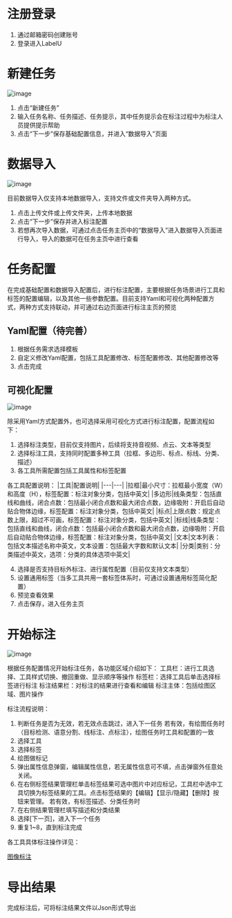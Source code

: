 # 注册登录

1. 通过邮箱密码创建账号
2. 登录进入LabelU

# 新建任务

![image](https://user-images.githubusercontent.com/25022954/208387913-9a4a8205-8dfc-423f-997d-5c6f277ec0eb.png)

1. 点击“新建任务”
2. 输入任务名称、任务描述、任务提示，其中任务提示会在标注过程中为标注人员提供提示帮助
3. 点击“下一步”保存基础配置信息，并进入“数据导入”页面

# 数据导入

![image](https://user-images.githubusercontent.com/25022954/208388040-79b49127-adc0-4468-81d6-f78dc6a80a46.png)

目前数据导入仅支持本地数据导入，支持文件或文件夹导入两种方式。
1. 点击上传文件或上传文件夹，上传本地数据
2. 点击“下一步”保存并进入标注配置
3. 若想再次导入数据，可通过点击任务主页中的“数据导入”进入数据导入页面进行导入，导入的数据可在任务主页中进行查看

# 任务配置

在完成基础配置和数据导入配置后，进行标注配置，主要根据任务场景进行工具和标签的配置编辑，以及其他一些参数配置。目前支持Yaml和可视化两种配置方式，两种方式支持联动，并可通过右边页面进行标注主页的预览

## Yaml配置（待完善）

1. 根据任务需求选择模板
2. 自定义修改Yaml配置，包括工具配置修改、标签配置修改、其他配置修改等
3. 点击完成

## 可视化配置

![image](https://user-images.githubusercontent.com/25022954/208390163-e6b34056-a618-485a-8875-38f99741ee68.png)

除采用Yaml方式配置外，也可选择采用可视化方式进行标注配置，配置流程如下：
1. 选择标注类型，目前仅支持图片，后续将支持音视频、点云、文本等类型
2. 选择标注工具，支持同时配置多种工具（拉框、多边形、标点、标线、分类、描述）
3. 各工具所需配置包括工具属性和标签配置

各工具配置说明：
|工具|配置说明|
|---|---|
|拉框|最小尺寸：拉框最小宽度（W）和高度（H），标签配置：标注对象分类，包括中英文|
|多边形|线条类型：包括直线和曲线，闭合点数：包括最小闭合点数和最大闭合点数，边缘吸附：开启后自动贴合物体边缘，标签配置：标注对象分类，包括中英文|
|标点|上限点数：规定点数上限，超过不可画，标签配置：标注对象分类，包括中英文|
|标线|线条类型：包括直线和曲线，闭合点数：包括最小闭合点数和最大闭合点数，边缘吸附：开启后自动贴合物体边缘，标签配置：标注对象分类，包括中英文|
|文本|文本列表：包括文本描述名称中英文，文本设置：包括最大字数和默认文本|
|分类|类别：分类描述中英文，选项：分类的具体选项中英文|

4. 选择是否支持目标外标注、进行属性配置（目前仅支持文本类型）
5. 设置通用标签（当多工具共用一套标签体系时，可通过设置通用标签简化配置）
6. 预览查看效果
7. 点击保存，进入任务主页

# 开始标注

![image](https://user-images.githubusercontent.com/25022954/208390649-cc0bccb1-c509-4623-aeef-44f6649adc4c.png)

根据任务配置情况开始标注任务，各功能区域介绍如下：
工具栏：进行工具选择、工具样式切换、撤回重做、显示顺序等操作
标签栏：选择工具后单击选择标签进行标注
标注结果栏：对标注的结果进行查看和编辑
标注主体：包括绘图区域、图片操作

标注流程说明：
1. 判断任务是否为无效，若无效点击跳过，进入下一任务
若有效，有绘图任务时（目标检测、语意分割、线标注、点标注），绘图任务时工具和配置的一致
2. 选择工具
3. 选择标签
4. 绘图做标记
5. 弹出属性信息弹窗，编辑属性信息，若无属性信息可不填，点击弹窗外任意处关闭。
6. 在右侧标签结果管理栏单击标签结果可选中图片中对应标记，工具栏中选中工具切换为标签结果的工具。点击标签结果的【编辑】【显示/隐藏】【删除】按钮来管理。
若有效，有标签描述、分类任务时
7. 在右侧结果管理栏填写描述和分类结果
8. 选择[下一页]，进入下一个任务
9. 重复1~8，直到标注完成

各工具具体标注操作详见：

 [图像标注](./docs/labeling/label_image.md) 

# 导出结果
完成标注后，可将标注结果文件以Json形式导出
